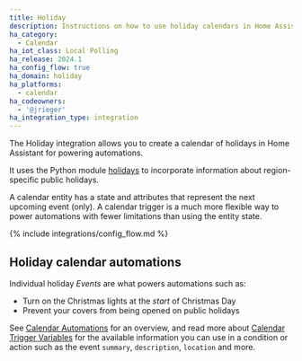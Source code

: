```yaml
---
title: Holiday
description: Instructions on how to use holiday calendars in Home Assistant.
ha_category:
  - Calendar
ha_iot_class: Local Polling
ha_release: 2024.1
ha_config_flow: true
ha_domain: holiday
ha_platforms:
  - calendar
ha_codeowners:
  - '@jrieger'
ha_integration_type: integration
---
```


The Holiday integration allows you to create a calendar of holidays in Home Assistant for powering automations.

It uses the Python module [holidays](https://pypi.org/project/holidays/) to incorporate information about region-specific public holidays.

A calendar entity has a state and attributes that represent the next upcoming event (only). A calendar trigger is a much more flexible way to power automations with fewer limitations than using the entity state.

{% include integrations/config_flow.md %}

## Holiday calendar automations

Individual holiday *Events* are what powers automations such as:

- Turn on the Christmas lights at the *start* of Christmas Day
- Prevent your covers from being opened on public holidays

See [Calendar Automations](/integrations/calendar#automation) for an overview, and read more about [Calendar Trigger Variables](/docs/automation/templating/#calendar) for the available information you can use in a condition or action such as the event `summary`, `description`, `location` and more.

